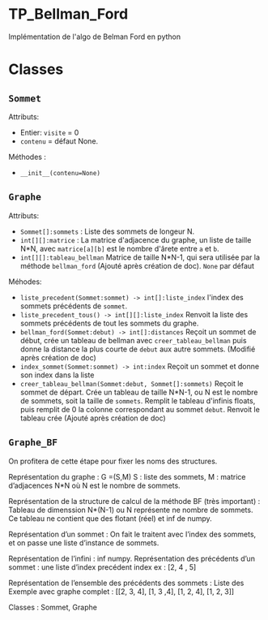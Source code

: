 # TP_Bellman_Ford
Implémentation de l'algo de Belman Ford en python

# Classes 
## `Sommet`
Attributs:

 - Entier: `visite` = 0 
 - `contenu` = défaut None.

Méthodes :

 - `__init__(contenu=None)`

## `Graphe` 
Attributs:

 - `Sommet[]:sommets` : Liste des sommets de longeur N.
 - `int[][]:matrice` : La matrice d'adjacence du graphe, un liste de taille N*N, avec
 `matrice[a][b]` est le nombre d'ârete entre `a` et `b`.
 - `int[][]:tableau_bellman` Matrice de taille N*N-1, qui sera utilisée par la méthode `bellman_ford` (Ajouté après création de doc). `None` par défaut

Méhodes:

 - `liste_precedent(Sommet:sommet) -> int[]:liste_index` l'index des sommets précédents de `sommet`.
 - `liste_precedent_tous() -> int[][]:liste_index` Renvoit la liste des sommets précédents de tout
 les sommets du graphe.
 - `bellman_ford(Sommet:debut) -> int[]:distances` Reçoit un sommet de début, crée un tableau de bellman avec `creer_tableau_bellman` puis donne la distance la 
 plus courte de `debut` aux autre sommets. (Modifié après création de doc)
 - `index_sommet(Sommet:sommet) -> int:index` Reçoit un sommet et donne son index dans la liste
 - `creer_tableau_bellman(Sommet:debut, Sommet[]:sommets)` Reçoit le sommet de départ. Crée un tableau de taille N*N-1, ou N est le nombre de sommets, soit la taille de 
`sommets`. Remplit le tableau d'infinis floats, puis remplit de 0 la colonne correspondant au sommet `debut`. Renvoit le tableau crée (Ajouté après création de doc)

## `Graphe_BF`

On profitera de cette étape pour fixer les noms des structures.

Représentation du graphe : G =(S,M)   S : liste des sommets, M : matrice d’adjacences N*N où  N est le nombre de sommets.

Représentation de la structure de calcul de la méthode BF (très important) :
Tableau de dimenssion N*(N-1) ou N représente ne nombre de sommets.
Ce tableau ne contient que des flotant (réel) et inf de numpy.





Représentation d’un sommet : On fait le traitent avec l’index des sommets, et on passe
une liste d’instance de sommets.

Représentation de l’infini : inf numpy.
Représentation des précédents d’un sommet : une liste d’index precédent index ex :
[2, 4 , 5]

Représentation de l’ensemble des  précédents des sommets : Liste des 
Exemple avec graphe complet : [[2, 3, 4], [1, 3 ,4], [1, 2, 4], [1, 2, 3]]

Classes : Sommet, Graphe
